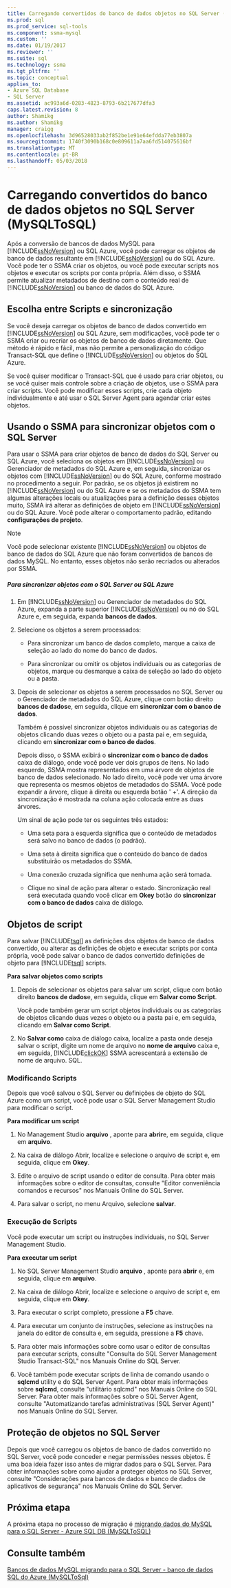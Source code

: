 ```yaml
---
title: Carregando convertidos do banco de dados objetos no SQL Server (MySQLToSQL) | Microsoft Docs
ms.prod: sql
ms.prod_service: sql-tools
ms.component: ssma-mysql
ms.custom: ''
ms.date: 01/19/2017
ms.reviewer: ''
ms.suite: sql
ms.technology: ssma
ms.tgt_pltfrm: ''
ms.topic: conceptual
applies_to:
- Azure SQL Database
- SQL Server
ms.assetid: ac993a6d-0283-4823-8793-6b217677dfa3
caps.latest.revision: 8
author: Shamikg
ms.author: Shamikg
manager: craigg
ms.openlocfilehash: 3d96528033ab2f852be1e91e64efdda77eb3807a
ms.sourcegitcommit: 1740f3090b168c0e809611a7aa6fd514075616bf
ms.translationtype: MT
ms.contentlocale: pt-BR
ms.lasthandoff: 05/03/2018
---
```

# <a name="loading-converted-database-objects-into-sql-server-mysqltosql"></a>Carregando convertidos do banco de dados objetos no SQL Server (MySQLToSQL)
Após a conversão de bancos de dados MySQL para [!INCLUDE[ssNoVersion](../../includes/ssnoversion_md.md)] ou SQL Azure, você pode carregar os objetos de banco de dados resultante em [!INCLUDE[ssNoVersion](../../includes/ssnoversion_md.md)] ou do SQL Azure. Você pode ter o SSMA criar os objetos, ou você pode executar scripts nos objetos e executar os scripts por conta própria. Além disso, o SSMA permite atualizar metadados de destino com o conteúdo real de [!INCLUDE[ssNoVersion](../../includes/ssnoversion_md.md)] ou banco de dados do SQL Azure.  
  
## <a name="choosing-between-synchronization-and-scripts"></a>Escolha entre Scripts e sincronização  
Se você deseja carregar os objetos de banco de dados convertido em [!INCLUDE[ssNoVersion](../../includes/ssnoversion_md.md)] ou SQL Azure, sem modificações, você pode ter o SSMA criar ou recriar os objetos de banco de dados diretamente. Que método é rápido e fácil, mas não permite a personalização do código Transact-SQL que define o [!INCLUDE[ssNoVersion](../../includes/ssnoversion_md.md)] ou objetos do SQL Azure.  
  
Se você quiser modificar o Transact-SQL que é usado para criar objetos, ou se você quiser mais controle sobre a criação de objetos, use o SSMA para criar scripts. Você pode modificar esses scripts, crie cada objeto individualmente e até usar o SQL Server Agent para agendar criar estes objetos.  
  
## <a name="using-ssma-to-synchronize-objects-with-sql-server"></a>Usando o SSMA para sincronizar objetos com o SQL Server  
Para usar o SSMA para criar objetos de banco de dados do SQL Server ou SQL Azure, você seleciona os objetos em [!INCLUDE[ssNoVersion](../../includes/ssnoversion_md.md)] ou Gerenciador de metadados do SQL Azure e, em seguida, sincronizar os objetos com [!INCLUDE[ssNoVersion](../../includes/ssnoversion_md.md)] ou do SQL Azure, conforme mostrado no procedimento a seguir. Por padrão, se os objetos já existirem no [!INCLUDE[ssNoVersion](../../includes/ssnoversion_md.md)] ou do SQL Azure e se os metadados do SSMA tem algumas alterações locais ou atualizações para a definição desses objetos muito, SSMA irá alterar as definições de objeto em [!INCLUDE[ssNoVersion](../../includes/ssnoversion_md.md)] ou do SQL Azure. Você pode alterar o comportamento padrão, editando **configurações de projeto**.  
  
> [!NOTE]  
> Você pode selecionar existente [!INCLUDE[ssNoVersion](../../includes/ssnoversion_md.md)] ou objetos de banco de dados do SQL Azure que não foram convertidos de bancos de dados MySQL. No entanto, esses objetos não serão recriados ou alterados por SSMA.  
  
##### <a name="to-synchronize-objects-with-sql-server-or-sql-azure"></a>Para sincronizar objetos com o SQL Server ou SQL Azure  
  
1.  Em [!INCLUDE[ssNoVersion](../../includes/ssnoversion_md.md)] ou Gerenciador de metadados do SQL Azure, expanda a parte superior [!INCLUDE[ssNoVersion](../../includes/ssnoversion_md.md)] ou nó do SQL Azure e, em seguida, expanda **bancos de dados**.  
  
2.  Selecione os objetos a serem processados:  
  
    -   Para sincronizar um banco de dados completo, marque a caixa de seleção ao lado do nome do banco de dados.  
  
    -   Para sincronizar ou omitir os objetos individuais ou as categorias de objetos, marque ou desmarque a caixa de seleção ao lado do objeto ou a pasta.  
  
3.  Depois de selecionar os objetos a serem processados no SQL Server ou o Gerenciador de metadados do SQL Azure, clique com botão direito **bancos de dados**e, em seguida, clique em **sincronizar com o banco de dados**.  
  
    Também é possível sincronizar objetos individuais ou as categorias de objetos clicando duas vezes o objeto ou a pasta pai e, em seguida, clicando em **sincronizar com o banco de dados**.  
  
    Depois disso, o SSMA exibirá o **sincronizar com o banco de dados** caixa de diálogo, onde você pode ver dois grupos de itens. No lado esquerdo, SSMA mostra representados em uma árvore de objetos de banco de dados selecionado. No lado direito, você pode ver uma árvore que representa os mesmos objetos de metadados do SSMA. Você pode expandir a árvore, clique à direita ou esquerda botão ' +'. A direção da sincronização é mostrada na coluna ação colocada entre as duas árvores.  
  
    Um sinal de ação pode ter os seguintes três estados:  
  
    -   Uma seta para a esquerda significa que o conteúdo de metadados será salvo no banco de dados (o padrão).  
  
    -   Uma seta à direita significa que o conteúdo do banco de dados substituirão os metadados do SSMA.  
  
    -   Uma conexão cruzada significa que nenhuma ação será tomada.  
  
    -   Clique no sinal de ação para alterar o estado. Sincronização real será executada quando você clicar em **Okey** botão do **sincronizar com o banco de dados** caixa de diálogo.  
  
## <a name="scripting-objects"></a>Objetos de script  
Para salvar [!INCLUDE[tsql](../../includes/tsql_md.md)] as definições dos objetos de banco de dados convertido, ou alterar as definições de objeto e executar scripts por conta própria, você pode salvar o banco de dados convertido definições de objeto para [!INCLUDE[tsql](../../includes/tsql_md.md)] scripts.  
  
**Para salvar objetos como scripts**  
  
1.  Depois de selecionar os objetos para salvar um script, clique com botão direito **bancos de dados**e, em seguida, clique em **Salvar como Script**.  
  
    Você pode também gerar um script objetos individuais ou as categorias de objetos clicando duas vezes o objeto ou a pasta pai e, em seguida, clicando em **Salvar como Script**.  
  
2.  No **Salvar como** caixa de diálogo caixa, localize a pasta onde deseja salvar o script, digite um nome de arquivo no **nome de arquivo** caixa e, em seguida, [!INCLUDE[clickOK](../../includes/clickok_md.md)] SSMA acrescentará a extensão de nome de arquivo. SQL.  
  
### <a name="modifying-scripts"></a>Modificando Scripts  
Depois que você salvou o SQL Server ou definições de objeto do SQL Azure como um script, você pode usar o SQL Server Management Studio para modificar o script.  
  
**Para modificar um script**  
  
1.  No Management Studio **arquivo** , aponte para **abrir**e, em seguida, clique em **arquivo**.  
  
2.  Na caixa de diálogo Abrir, localize e selecione o arquivo de script e, em seguida, clique em **Okey**.  
  
3.  Edite o arquivo de script usando o editor de consulta. Para obter mais informações sobre o editor de consultas, consulte "Editor conveniência comandos e recursos" nos Manuais Online do SQL Server.  
  
4.  Para salvar o script, no menu Arquivo, selecione **salvar**.  
  
### <a name="running-scripts"></a>Execução de Scripts  
Você pode executar um script ou instruções individuais, no SQL Server Management Studio.  
  
**Para executar um script**  
  
1.  No SQL Server Management Studio **arquivo** , aponte para **abrir** e, em seguida, clique em **arquivo**.  
  
2.  Na caixa de diálogo Abrir, localize e selecione o arquivo de script e, em seguida, clique em **Okey**.  
  
3.  Para executar o script completo, pressione a **F5** chave.  
  
4.  Para executar um conjunto de instruções, selecione as instruções na janela do editor de consulta e, em seguida, pressione a **F5** chave.  
  
5.  Para obter mais informações sobre como usar o editor de consultas para executar scripts, consulte "Consulta do SQL Server Management Studio Transact-SQL" nos Manuais Online do SQL Server.  
  
6.  Você também pode executar scripts de linha de comando usando o **sqlcmd** utility e do SQL Server Agent. Para obter mais informações sobre **sqlcmd**, consulte "utilitário sqlcmd" nos Manuais Online do SQL Server. Para obter mais informações sobre o SQL Server Agent, consulte "Automatizando tarefas administrativas (SQL Server Agent)" nos Manuais Online do SQL Server.  
  
## <a name="securing-objects-in-sql-server"></a>Proteção de objetos no SQL Server  
Depois que você carregou os objetos de banco de dados convertido no SQL Server, você pode conceder e negar permissões nesses objetos. É uma boa ideia fazer isso antes de migrar dados para o SQL Server. Para obter informações sobre como ajudar a proteger objetos no SQL Server, consulte "Considerações para bancos de dados e banco de dados de aplicativos de segurança" nos Manuais Online do SQL Server.  
  
## <a name="next-step"></a>Próxima etapa  
A próxima etapa no processo de migração é [migrando dados do MySQL para o SQL Server - Azure SQL DB &#40;MySQLToSQL&#41;](../../ssma/mysql/migrating-mysql-data-into-sql-server-azure-sql-db-mysqltosql.md)  
  
## <a name="see-also"></a>Consulte também  
[Bancos de dados MySQL migrando para o SQL Server - banco de dados SQL do Azure &#40;MySQLToSql&#41;](../../ssma/mysql/migrating-mysql-databases-to-sql-server-azure-sql-db-mysqltosql.md)  
  
